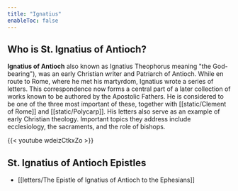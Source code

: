 ```yaml
---
title: "Ignatius"
enableToc: false
---
```


## Who is St. Ignatius of Antioch?
**Ignatius of Antioch** also known as Ignatius Theophorus meaning "the God-bearing"), was an early Christian writer and Patriarch of Antioch. While en route to Rome, where he met his martyrdom, Ignatius wrote a series of letters. This correspondence now forms a central part of a later collection of works known to be authored by the Apostolic Fathers. He is considered to be one of the three most important of these, together with [[static/Clement of Rome]] and [[static/Polycarp]]. His letters also serve as an example of early Christian theology. Important topics they address include ecclesiology, the sacraments, and the role of bishops.


{{< youtube wdeizCtkxZo >}}

## St. Ignatius of Antioch Epistles
- [[letters/The Epistle of Ignatius of Antioch to the Ephesians]]